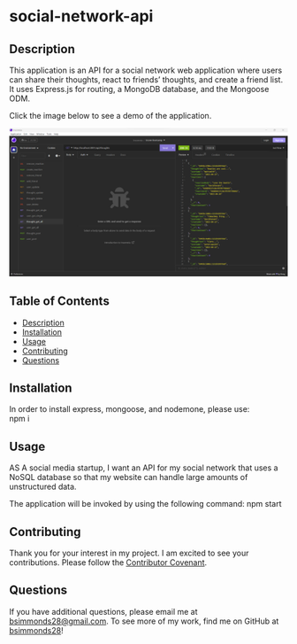 # social-network-api

## Description

This application is an API for a social network web application where users can share their thoughts, react to friends’ thoughts, and create a friend list. It uses Express.js for routing, a MongoDB database, and the Mongoose ODM.

Click the image below to see a demo of the application.

[![Demo video of how to use the application](./screenshot.png)](https://youtu.be/1Tu5UBrzqVw)

## Table of Contents
- [Description](#description)
- [Installation](#installation)
- [Usage](#usage)
- [Contributing](#contributing)
- [Questions](#questions)

## Installation
In order to install express, mongoose, and nodemone, please use:  
npm i

## Usage
AS A social media startup, I want an API for my social network that uses a NoSQL database so that my website can handle large amounts of unstructured data.

The application will be invoked by using the following command: 
npm start

## Contributing
Thank you for your interest in my project. I am excited to see your contributions. Please follow the [Contributor Covenant](https://www.contributor-covenant.org/).

## Questions
If you have additional questions, please email me at bsimmonds28@gmail.com.
To see more of my work, find me on GitHub at [bsimmonds28](https://github.com/bsimmonds28)!

